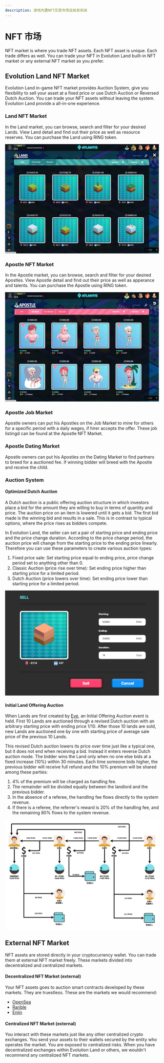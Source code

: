 ```yaml
---
description: 游戏内置NFT交易市场及拍卖系统
---
```


# NFT 市场

NFT market is where you trade NFT assets. Each NFT asset is unique. Each trade differs as well. You can trade your NFT in Evolution Land built-in NFT market or any external NFT market as you prefer.

## Evolution Land NFT Market

Evolution Land in-game NFT market provides Auction System, give you flexibility to sell your asset at a fixed price or use Dutch Auction or Reversed Dutch Auction. You can trade your NFT assets without leaving the system. Evolution Land provide a all-in-one experience.

### Land NFT Market

In the Land market, you can browse, search and filter for your desired Lands. View Land detail and find out their price as well as resource reserves. You can purchase the Land using RING token.

![Land NFT Market](../../.gitbook/assets/land-nft-market.png)

### Apostle NFT Market

In the Apostle market, you can browse, search and filter for your desired Apostles. View Apostle detail and find out their price as well as apperance and talents. You can purchase the Apostle using RING token.

![Apostle NFT Market](../../.gitbook/assets/apostle-nft-market.png)

### Apostle Job Market

Apostle owners can put his Apostles on the Job Market to mine for others for a specific period with a daily wages, if hirer accepts the offer. These job listingd can be found at the Apostle NFT Market.

### Apostle Dating Market

Apostle owners can put his Apostles on the Dating Market to find partners to breed for a auctioned fee. If winning bidder will breed with the Apostle and receive the child.

### Auction System

#### Optimized Dutch Auction

A Dutch auction is a public offering auction structure in which investors place a bid for the amount they are willing to buy in terms of quantity and price. The auction price on an item is lowered until it gets a bid. The first bid made is the winning bid and results in a sale. This is in contrast to typical options, where the price rises as bidders compete.

In Evolution Land, the seller can set a pair of starting price and ending price and the price change duration. According to the price change period, the auction price will change from the starting price to the ending price linearly. Therefore you can use these parameters to create various auction types:

1. Fixed price sale: Set starting price equal to ending price, price change period set to anything other than 0.
2. Classic Auction \(price rise over time\): Set ending price higher than starting price for a limited period.
3. Dutch Auction \(price lowers over time\): Set ending price lower than starting price for a limited period.

![Auction Setting](../../.gitbook/assets/auction-sample.png)

#### Initial Land Offering Auction

When Lands are first created by [Eve](../../), an Initial Offering Auction event is held. First 10 Lands are auctioned through a revised Dutch auction with an arbitrary starting price with ending price 1/10. After those 10 lands are sold, new Lands are auctioned one by one with starting price of average sale price of the previous 10 Lands.

This revised Dutch auction lowers its price over time just like a typical one, but it does not end when receiving a bid. Instead it enters reverse Dutch auction mode. The bidder wins the Land only when no one else bids at a fixed increase \(10%\) within 30 minutes. Each time someone bids higher, the previous bidder will receive full refund and the 10% premium will be shared among these parties:

1. 4% of the premium will be charged as handling fee.
2. The remainder will be divided equally between the landlord and the previous bidder.
3. In the absence of a referee, the handling fee flows directly to the system revenue.
4. If there is a referee, the referrer's reward is 20% of the handling fee, and the remaining 80% flows to the system revenue.

![Initial Land Offering Auction](../../.gitbook/assets/auction-revenue.png)

## External NFT Market

NFT assets are stored directly in your cryptocurrency wallet. You can trade them at external NFT market freely. These markets divided into decentralized and centralized markets.

#### Decentralized NFT Market \(external\)

Your NFT assets goes to auction smart contracts developed by these markets. They are truestless. These are the markets we would recommend:

* [OpenSea](https://opensea.io/collection/evolutionland)
* [Rarible](https://app.rarible.com/collection/0x14a4123da9ad21b2215dc0ab6984ec1e89842c6d/collectibles)
* [Enjin](https://enjinx.io/eth/marketplace)

#### Centralized NFT Market \(external\)

You interact with these markets just like any other centralized crypto exchanges. You send your assets to their wallets secured by the entity who operates the market. You are exposed to centralized risks. When you have decentralized exchanges within Evolution Land or others, we wouldn't recommend any centralized NFT markets.

